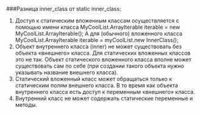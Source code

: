 ###Разница inner_class от static inner_class:
   1. Доступ к статическим вложенным классам осуществляется с помощью имени класса MyCoolList.ArrayIterable iterable = new MyCoolList.ArrayIterable();
   А для (обычного) вложенного класса MyCoolList.ArrayIterable iterable = myCoolList.new InnerClass();
   2. Объект внутреннего класса (inner) не может существовать без объекта «внешнего» класса. Для статических вложенных классов это не так. 
   Объект статического вложенного класса вполне может существовать сам по себе (при создании такого объекта нужно указывать название внешнего класса).
   3. Статический вложенный класс может обращаться только к статическим полям внешнего класса. 
   В то время как объекта внутреннего класса есть доступ к переменным «внешнего» класса.
   4. Внутренний класс не может содержать статические переменные и методы.